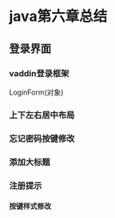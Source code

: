 # java第六章总结
## 登录界面
### vaddin登录框架
 LoginForm(对象)
### 上下左右居中布局
### 忘记密码按键修改
### 添加大标题
### 注册提示
#### 按键样式修改

